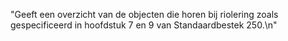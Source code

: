 "Geeft een overzicht van de objecten die horen bij riolering zoals gespecificeerd in hoofdstuk 7 en 9 van Standaardbestek 250.\n"